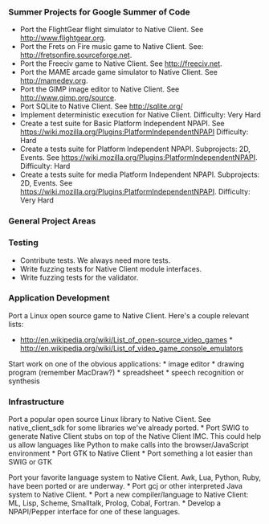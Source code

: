 ### Summer Projects for Google Summer of Code

*   Port the FlightGear flight simulator to Native Client. See
    http://www.flightgear.org.
*   Port the Frets on Fire music game to Native Client. See:
    http://fretsonfire.sourceforge.net.
*   Port the Freeciv game to Native Client. See http://freeciv.net.
*   Port the MAME arcade game simulator to Native Client. See
    http://mamedev.org.
*   Port the GIMP image editor to Native Client. See http://www.gimp.org/source.
*   Port SQLite to Native Client. See http://sqlite.org/
*   Implement deterministic execution for Native Client. Difficulty: Very Hard
*   Create a test suite for Basic Platform Independent NPAPI. See
    https://wiki.mozilla.org/Plugins:PlatformIndependentNPAPI Difficulty: Hard
*   Create a tests suite for Platform Independent NPAPI. Subprojects: 2D,
    Events. See https://wiki.mozilla.org/Plugins:PlatformIndependentNPAPI.
    Difficulty: Hard
*   Create a tests suite for media Platform Independent NPAPI. Subprojects: 2D,
    Events. See https://wiki.mozilla.org/Plugins:PlatformIndependentNPAPI.
    Difficulty: Very Hard

### General Project Areas

### Testing

*   Contribute tests. We always need more tests.
*   Write fuzzing tests for Native Client module interfaces.
*   Write fuzzing tests for the validator.

### Application Development

Port a Linux open source game to Native Client. Here's a couple relevant lists:
* http://en.wikipedia.org/wiki/List_of_open-source_video_games *
http://en.wikipedia.org/wiki/List_of_video_game_console_emulators

Start work on one of the obvious applications: * image editor * drawing program
(remember MacDraw?) * spreadsheet * speech recognition or synthesis

### Infrastructure

Port a popular open source Linux library to Native Client. See
native\_client\_sdk for some libraries we've already ported. * Port SWIG to
generate Native Client stubs on top of the Native Client IMC. This could help us
allow languages like Python to make calls into the browser/JavaScript
environment * Port GTK to Native Client * Port something a lot easier than SWIG
or GTK

Port your favorite language system to Native Client. Awk, Lua, Python, Ruby,
have been ported or are underway. * Port gcj or other interpreted Java system to
Native Client. * Port a new compiler/language to Native Client: ML, Lisp,
Scheme, Smalltalk, Prolog, Cobal, Fortran. * Develop a NPAPI/Pepper interface
for one of these languages.
